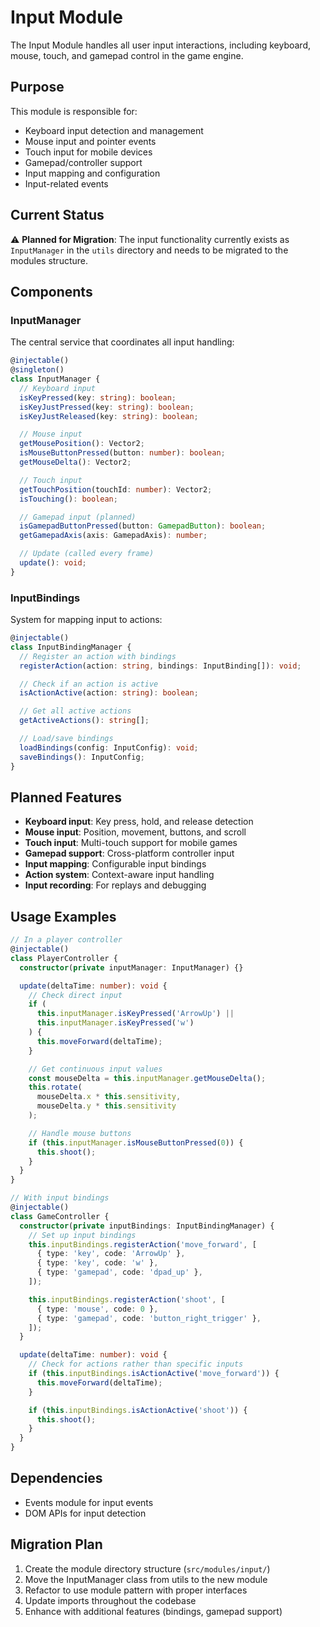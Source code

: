 # Input Module

The Input Module handles all user input interactions, including keyboard, mouse, touch, and gamepad control in the game engine.

## Purpose

This module is responsible for:

- Keyboard input detection and management
- Mouse input and pointer events
- Touch input for mobile devices
- Gamepad/controller support
- Input mapping and configuration
- Input-related events

## Current Status

⚠️ **Planned for Migration**: The input functionality currently exists as `InputManager` in the `utils` directory and needs to be migrated to the modules structure.

## Components

### InputManager

The central service that coordinates all input handling:

```typescript
@injectable()
@singleton()
class InputManager {
  // Keyboard input
  isKeyPressed(key: string): boolean;
  isKeyJustPressed(key: string): boolean;
  isKeyJustReleased(key: string): boolean;

  // Mouse input
  getMousePosition(): Vector2;
  isMouseButtonPressed(button: number): boolean;
  getMouseDelta(): Vector2;

  // Touch input
  getTouchPosition(touchId: number): Vector2;
  isTouching(): boolean;

  // Gamepad input (planned)
  isGamepadButtonPressed(button: GamepadButton): boolean;
  getGamepadAxis(axis: GamepadAxis): number;

  // Update (called every frame)
  update(): void;
}
```

### InputBindings

System for mapping input to actions:

```typescript
@injectable()
class InputBindingManager {
  // Register an action with bindings
  registerAction(action: string, bindings: InputBinding[]): void;

  // Check if an action is active
  isActionActive(action: string): boolean;

  // Get all active actions
  getActiveActions(): string[];

  // Load/save bindings
  loadBindings(config: InputConfig): void;
  saveBindings(): InputConfig;
}
```

## Planned Features

- **Keyboard input**: Key press, hold, and release detection
- **Mouse input**: Position, movement, buttons, and scroll
- **Touch input**: Multi-touch support for mobile games
- **Gamepad support**: Cross-platform controller input
- **Input mapping**: Configurable input bindings
- **Action system**: Context-aware input handling
- **Input recording**: For replays and debugging

## Usage Examples

```typescript
// In a player controller
@injectable()
class PlayerController {
  constructor(private inputManager: InputManager) {}

  update(deltaTime: number): void {
    // Check direct input
    if (
      this.inputManager.isKeyPressed('ArrowUp') ||
      this.inputManager.isKeyPressed('w')
    ) {
      this.moveForward(deltaTime);
    }

    // Get continuous input values
    const mouseDelta = this.inputManager.getMouseDelta();
    this.rotate(
      mouseDelta.x * this.sensitivity,
      mouseDelta.y * this.sensitivity
    );

    // Handle mouse buttons
    if (this.inputManager.isMouseButtonPressed(0)) {
      this.shoot();
    }
  }
}

// With input bindings
@injectable()
class GameController {
  constructor(private inputBindings: InputBindingManager) {
    // Set up input bindings
    this.inputBindings.registerAction('move_forward', [
      { type: 'key', code: 'ArrowUp' },
      { type: 'key', code: 'w' },
      { type: 'gamepad', code: 'dpad_up' },
    ]);

    this.inputBindings.registerAction('shoot', [
      { type: 'mouse', code: 0 },
      { type: 'gamepad', code: 'button_right_trigger' },
    ]);
  }

  update(deltaTime: number): void {
    // Check for actions rather than specific inputs
    if (this.inputBindings.isActionActive('move_forward')) {
      this.moveForward(deltaTime);
    }

    if (this.inputBindings.isActionActive('shoot')) {
      this.shoot();
    }
  }
}
```

## Dependencies

- Events module for input events
- DOM APIs for input detection

## Migration Plan

1. Create the module directory structure (`src/modules/input/`)
2. Move the InputManager class from utils to the new module
3. Refactor to use module pattern with proper interfaces
4. Update imports throughout the codebase
5. Enhance with additional features (bindings, gamepad support)
